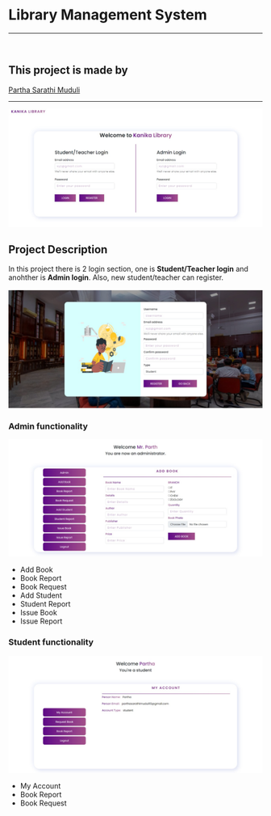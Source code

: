 # Library Management System
<hr>
<br>
<h2><b>This project is made by </b></h2>

<a href="https://parthasarathimuduli.netlify.app/">Partha Sarathi Muduli</a>

<hr>
<img src="./images/mainLogin.jpeg">
<h2>Project Description</h2>
<p>
  In this project there is 2 login section, one is <b>Student/Teacher login</b> and anohther is <b>Admin login</b>.
  Also, new student/teacher can register. <br><br>
  <img src="./images/registerPage.jpeg">
</p>
<h3><b>Admin functionality</b></h3>
<img src="./images/adminDashboard.jpeg">
<br>
<ul>
  <li>Add Book</li>
  <li>Book Report</li>
  <li>Book Request</li>
  <li>Add Student</li>
  <li>Student Report</li>
  <li>Issue Book</li>
  <li>Issue Report</li>
</ul>
<h3>Student functionality</h3>
<img src="./images/studentDashboard.jpeg">
<br>
<ul>
  <li>My Account</li>
  <li>Book Report</li>
  <li>Book Request</li>
</ul>

